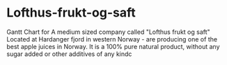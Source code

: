 # Lofthus-frukt-og-saft
Gantt Chart for A medium sized company called "Lofthus frukt og saft"
Located at Hardanger fjord in western Norway - are producing one of the best apple juices in Norway. It is a 100% pure natural product, without any sugar added or other additives of any kindc
